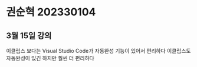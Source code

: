 # 권순혁 202330104

## 3월 15일 강의

이클립스 보다는 Visual Studio Code가
자동완성 기능이 있어서 편리하다
이클립스도 자동완성이 있긴 하지만 훨씬 더 편리하다
